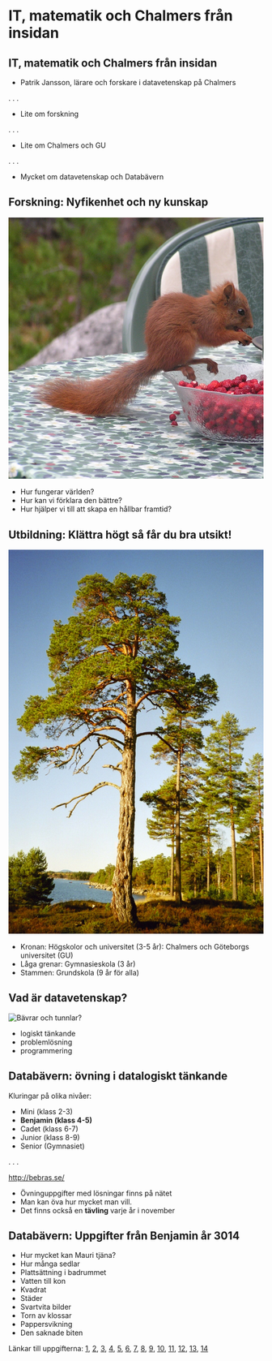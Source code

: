 # IT, matematik och Chalmers från insidan

## IT, matematik och Chalmers från insidan

* Patrik Jansson, lärare och forskare i datavetenskap på Chalmers

. . .

* Lite om forskning

. . .

* Lite om Chalmers och GU

. . .

* Mycket om datavetenskap och Databävern


## Forskning: Nyfikenhet och ny kunskap

![Vad är forskning?](bilder/Ekorre_smultron_Langvind.jpg)

* Hur fungerar världen?
* Hur kan vi förklara den bättre?
* Hur hjälper vi till att skapa en hållbar framtid?

## Utbildning: Klättra högt så får du bra utsikt!

![Skolsystemet i Sverige](bilder/Tall_i_sol_Langvind.jpg)

* Kronan: Högskolor och universitet (3-5 år): Chalmers och Göteborgs universitet (GU)
* Låga grenar: Gymnasieskola (3 år)
* Stammen: Grundskola (9 år för alla)

## Vad är datavetenskap?

![Bävrar och tunnlar?](https://www.liu.se/liu-nytt/arkiv/nyhetsarkiv/1.599343/1.599348/datortavling.jpg)

* logiskt tänkande
* problemlösning
* programmering


## Databävern: övning i datalogiskt tänkande

Kluringar på olika nivåer:

* Mini (klass 2-3)
* **Benjamin (klass 4-5)**
* Cadet (klass 6-7)
* Junior (klass 8-9)
* Senior (Gymnasiet)

. . .

http://bebras.se/

* Övninguppgifter med lösningar finns på nätet
* Man kan öva hur mycket man vill.
* Det finns också en **tävling** varje år i november

## Databävern: Uppgifter från Benjamin år 3014

* Hur mycket kan Mauri tjäna?
* Hur många sedlar
* Plattsättning i badrummet
* Vatten till kon
* Kvadrat
* Städer
* Svartvita bilder
* Torn av klossar
* Pappersvikning
* Den saknade biten

Länkar till uppgifterna:
[1](http://bebras.se/quiz/Benjamin/3014/1),
[2](http://bebras.se/quiz/Benjamin/3014/2),
[3](http://bebras.se/quiz/Benjamin/3014/3),
[4](http://bebras.se/quiz/Benjamin/3014/4),
[5](http://bebras.se/quiz/Benjamin/3014/5),
[6](http://bebras.se/quiz/Benjamin/3014/6),
[7](http://bebras.se/quiz/Benjamin/3014/7),
[8](http://bebras.se/quiz/Benjamin/3014/8),
[9](http://bebras.se/quiz/Benjamin/3014/9),
[10](http://bebras.se/quiz/Benjamin/3014/10),
[11](http://bebras.se/quiz/Benjamin/3014/11),
[12](http://bebras.se/quiz/Benjamin/3014/12),
[13](http://bebras.se/quiz/Benjamin/3014/13),
[14](http://bebras.se/quiz/Benjamin/3014/14)
